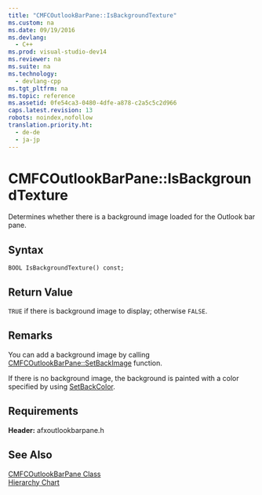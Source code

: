 ```yaml
---
title: "CMFCOutlookBarPane::IsBackgroundTexture"
ms.custom: na
ms.date: 09/19/2016
ms.devlang: 
  - C++
ms.prod: visual-studio-dev14
ms.reviewer: na
ms.suite: na
ms.technology: 
  - devlang-cpp
ms.tgt_pltfrm: na
ms.topic: reference
ms.assetid: 0fe54ca3-0480-4dfe-a878-c2a5c5c2d966
caps.latest.revision: 13
robots: noindex,nofollow
translation.priority.ht: 
  - de-de
  - ja-jp
---
```

# CMFCOutlookBarPane::IsBackgroundTexture
Determines whether there is a background image loaded for the Outlook bar pane.  
  
## Syntax  
  
```  
BOOL IsBackgroundTexture() const;  
```  
  
## Return Value  
 `TRUE` if there is background image to display; otherwise `FALSE`.  
  
## Remarks  
 You can add a background image by calling [CMFCOutlookBarPane::SetBackImage](../vs140/CMFCOutlookBarPane--SetBackImage.md) function.  
  
 If there is no background image, the background is painted with a color specified by using [SetBackColor](../vs140/CMFCOutlookBarPane--SetBackColor.md).  
  
## Requirements  
 **Header:** afxoutlookbarpane.h  
  
## See Also  
 [CMFCOutlookBarPane Class](../vs140/CMFCOutlookBarPane-Class.md)   
 [Hierarchy Chart](../vs140/Hierarchy-Chart.md)